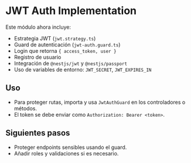 # JWT Auth Implementation

Este módulo ahora incluye:

- Estrategia JWT (`jwt.strategy.ts`)
- Guard de autenticación (`jwt-auth.guard.ts`)
- Login que retorna `{ access_token, user }`
- Registro de usuario
- Integración de `@nestjs/jwt` y `@nestjs/passport`
- Uso de variables de entorno: `JWT_SECRET`, `JWT_EXPIRES_IN`

## Uso

- Para proteger rutas, importa y usa `JwtAuthGuard` en los controladores o métodos.
- El token se debe enviar como `Authorization: Bearer <token>`.

## Siguientes pasos
- Proteger endpoints sensibles usando el guard.
- Añadir roles y validaciones si es necesario.
